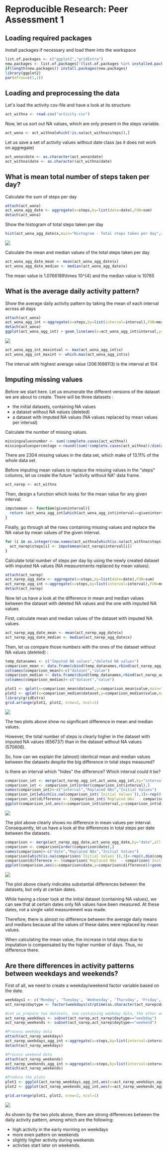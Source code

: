 # Reproducible Research: Peer Assessment 1

## Loading required packages
Install packages if necessary and load them into the workspace

```r
list.of.packages <- c("ggplot2","gridExtra")
new.packages <- list.of.packages[!(list.of.packages %in% installed.packages()[,"Package"])]
if(length(new.packages)) install.packages(new.packages)
library(ggplot2)
par(mfrow=c(1,1))
```


## Loading and preprocessing the data
Let's load the activity csv-file and have a look at its structure:


```r
act_withna <- read.csv("activity.csv")
```

Now, let us sort out NA values, which are only present in the steps variable.


```r
act_wona <- act_withna[which(!is.na(act_withna$steps)),]
```

Let us save a set of activity values without date class (as it does not work on aggregate)

```r
act_wona$date <- as.character(act_wona$date)
act_withna$date <- as.character(act_withna$date)
```


## What is mean total number of steps taken per day?

Calculate the sum of steps per day


```r
attach(act_wona)
act_wona_agg_date <- aggregate(x=steps,by=list(date=date),FUN=sum)
detach(act_wona)
```

Show the histogram of total steps taken per day


```r
hist(act_wona_agg_date$x,main="Histogram - Total steps taken per day",xlab= "Steps taken per day", ylab="Frequency")
```

![](PA1_template_files/figure-html/unnamed-chunk-6-1.png)<!-- -->

Calculate the mean and median values of the total steps taken per day


```r
act_wona_agg_date_mean <- mean(act_wona_agg_date$x)
act_wona_agg_date_median <- median(act_wona_agg_date$x)
```

The mean value is 1.0766189\times 10^{4} and the median value is 10765

## What is the average daily activity pattern?

Show the average daily activity pattern by taking the mean of each interval across all days


```r
attach(act_wona)
act_wona_agg_int <-aggregate(x=steps,by=list(interval=interval),FUN=mean)
detach(act_wona)
ggplot(act_wona_agg_int) + geom_line(aes(x=act_wona_agg_int$interval,y=act_wona_agg_int$x)) + scale_x_continuous(limits=c(0,2355),breaks=c(0,0600,1200,1800,2355),labels=c("12 am","6 am","12 pm","6 pm","11.55 pm")) + labs(x="Average steps per interval",y="Intervals")
```

![](PA1_template_files/figure-html/unnamed-chunk-8-1.png)<!-- -->

```r
act_wona_agg_int_maxintval <- max(act_wona_agg_int$x)
act_wona_agg_int_maxint <- which.max(act_wona_agg_int$x)
```

The interval with highest average value (206.1698113) is the interval at 104

## Imputing missing values

Before we start here. Let us enumerate the different versions of the dataset we are about to create. There will be three datasets :
- the initial datasets, containing NA values
- a dataset without NA values (deleted)
- a dataset with imputed NA values (NA values replaced by mean values per interval)

Calculate the number of missing values.


```r
missingvaluesnumber <- sum(!complete.cases(act_withna))
missingvaluespercentage <-round((sum(!complete.cases(act_withna))/dim(act_withna)[1])*100,2)
```

There are 2304 missing values in the data set, which make of 13.11% of the whole data set.

Before imputing mean values to replace the missing values in the "steps" columns, let us create the future "activity without NA" data frame.


```r
act_narep <- act_withna
```

Then, design a function which looks for the mean value for any given interval.


```r
imputemean <- function(giveninterval){
  return (act_wona_agg_int[which(act_wona_agg_int$interval==giveninterval),]$x)
}
```

Finally, go through all the rows containing missing values and replace the NA value by mean values of the given interval. 


```r
for (i in as.integer(row.names(act_withna[which(is.na(act_withna$steps)==TRUE),]))) {
  act_narep$steps[i] <- imputemean(act_narep$interval[i])
}
```

Calculate total number of steps per day by using the newly created dataset with imputed NA values (NA measurements replaced by mean values).


```r
attach(act_narep)
act_narep_agg_date <- aggregate(x=steps,by=list(date=date),FUN=sum)
act_narep_agg_int <-aggregate(x=steps,by=list(interval=interval),FUN=mean) #this is for further use
detach(act_narep)
```

Now let us have a look at the difference in mean and median values between the dataset with deleted NA values and the one with imputed NA values

First, calculate mean and median values of the dataset with imputed NA values.


```r
act_narep_agg_date_mean <- mean(act_narep_agg_date$x)
act_narep_agg_date_median <- median(act_narep_agg_date$x)
```

Then, let us compare those numbers with the ones of the dataset without NA values (deleted) :


```r
temp_datanames <- c("Imputed NA values","deleted NA values")
comparison_mean <- data.frame(cbind(temp_datanames,rbind(act_narep_agg_date_mean,act_wona_agg_date_mean)))
colnames(comparison_mean)<-c("dataset","value")
comparison_median <- data.frame(cbind(temp_datanames,rbind(act_narep_agg_date_median,act_wona_agg_date_median)))
colnames(comparison_median)<-c("dataset","value")

plot1 <- qplot(x=comparison_mean$dataset,y=comparison_mean$value,main="Difference between daily mean values",xlab="daily mean",ylab="dataset")+theme(panel.background = element_rect(fill = '#ccffff', colour = '#3399ff'))
plot2 <- qplot(x=comparison_median$dataset,y=comparison_median$value,main="Difference between daily median values",xlab="daily median",ylab="dataset")+theme(panel.background = element_rect(fill = '#ffffcc', colour = '#cc9900'))
library(gridExtra)
grid.arrange(plot1, plot2, nrow=2, ncol=1)
```

![](PA1_template_files/figure-html/unnamed-chunk-15-1.png)<!-- -->

The two plots above show no significant difference in mean and median values.

However, the total number of steps is clearly higher in the dataset with imputed NA values (656737) than in the dataset without NA values (570608).

So, how can we explain the (almost) identical mean and median values between the datasets despite the big difference in total steps measured?

Is there an interval which "hides" the difference? Which interval could it be?


```r
comparison_int <- merge(act_narep_agg_int,act_wona_agg_int,by="interval",all = T)
comparison_int <- comparison_int[order(comparison_int$interval),]
names(comparison_int)<-c("interval","Replaced NAs","Initial Values")
comparison_int[which(is.na(comparison_int$`Initial Values`)),3]<-rep(0,dim(comparison_int[which(is.na(comparison_int$`Initial Values`)),])[1])
comparison_int$difference <- (comparison_int$`Replaced NAs` - comparison_int$`Initial Values`)
ggplot(comparison_int,aes(x=comparison_int$interval,y=comparison_int$difference))+geom_line(stat="identity",position="stack",colour="#66ccff")+labs(x = "Intervals", y = "Difference in mean steps per interval",title="Difference between initial dataset and the one with imputed NA values")+scale_x_continuous(limits = c(0,2355),breaks=c(0,0600,1200,1800,2355),labels =c("12 am","6 am","12 pm","6 pm","11.55 pm"))
```

![](PA1_template_files/figure-html/unnamed-chunk-16-1.png)<!-- -->

The plot above clearly shows no difference in mean values per interval. Consequently, let us have a look at the differences in total steps per date between the datasets.


```r
comparison <- merge(act_narep_agg_date,act_wona_agg_date,by="date",all = T)
comparison <- comparison[order(comparison$date),]
names(comparison)<-c("date","Replaced NAs","Initial Values")
comparison[which(is.na(comparison$`Initial Values`)),3]<-rep(0,dim(comparison[which(is.na(comparison$`Initial Values`)),])[1])
comparison$difference <- (comparison$`Replaced NAs` - comparison$`Initial Values`)
ggplot(comparison,aes(x=comparison$date,y=comparison$difference))+geom_bar(stat="identity",position="stack",fill="#66ccff")+labs(x = "Dates", y = "Difference in total steps",title="Difference between initial dataset and the one with imputed NA values")+theme(axis.text.x=element_blank())
```

![](PA1_template_files/figure-html/unnamed-chunk-17-1.png)<!-- -->

The plot above clearly indicates substantial differences between the datasets, but only at certain dates.

While having a closer look at the initial dataset (containing NA values), we can see that at certain dates only NA values have been measured. At these dates, not a single valid measurement was made.

Therefore, there is almost no difference between the average daily means and medians because all the values of these dates were replaced by mean values.

When calculating the mean value, the increase in total steps due to imputation is compensated by the higher number of days. Thus, no difference there.

## Are there differences in activity patterns between weekdays and weekends?

First of all, we need to create a weekday/weekend factor variable based on the date. 


```r
weekdays1 <- c('Monday', 'Tuesday', 'Wednesday', 'Thursday', 'Friday','Lundi', 'Mardi', 'Mercredi', 'Jeudi', 'Vendredi','lundi', 'mardi', 'mercredi', 'jeudi', 'vendredi')
act_narep$daytype <- factor(weekdays(strptime(as.character(act_narep$date),"%Y-%m-%d")) %in% weekdays1,levels=c(FALSE, TRUE), labels=c('weekend', 'weekday'))

#Let us prepare two datasets, one containing weekday data, the other weekend data 
act_narep_weekdays <- subset(act_narep,act_narep$daytype=="weekday")
act_narep_weekends <- subset(act_narep,act_narep$daytype=="weekend")

#Process weekday data
attach(act_narep_weekdays)
act_narep_weekdays_agg_int <-aggregate(x=steps,by=list(interval=interval),FUN=mean) #this is for further use
detach(act_narep_weekdays)

#Process weekend data
attach(act_narep_weekends)
act_narep_weekends_agg_int <-aggregate(x=steps,by=list(interval=interval),FUN=mean) #this is for further use
detach(act_narep_weekends)

#Produce the plots
plot1 <- ggplot(act_narep_weekdays_agg_int,aes(x=act_narep_weekdays_agg_int$interval,y=act_narep_weekdays_agg_int$x))+geom_line(stat="identity",position="stack",colour="#66ccff")+labs(x = "Intervals", y = "Mean steps per interval",title="Mean steps per interval on weekdays")+scale_x_continuous(limits = c(0,2355),breaks=c(0,0600,1200,1800,2355),labels =c("12 am","6 am","12 pm","6 pm","11.55 pm"))+ylim(c(min(act_narep_weekdays_agg_int$x),max(act_narep_weekdays_agg_int$x)))+geom_hline(yintercept = mean(act_narep_weekdays_agg_int$x),colour="blue")
plot2 <- ggplot(act_narep_weekends_agg_int,aes(x=act_narep_weekends_agg_int$interval,y=act_narep_weekends_agg_int$x))+geom_line(stat="identity",position="stack",colour="#66ccff")+labs(x = "Intervals", y = "Mean steps per interval",title="Mean steps per interval on weekends")+scale_x_continuous(limits = c(0,2355),breaks=c(0,0600,1200,1800,2355),labels =c("12 am","6 am","12 pm","6 pm","11.55 pm"))+ylim(c(min(act_narep_weekdays_agg_int$x),max(act_narep_weekdays_agg_int$x)))+geom_hline(yintercept = mean(act_narep_weekends_agg_int$x),colour="blue")

grid.arrange(plot1, plot2, nrow=2, ncol=1)
```

![](PA1_template_files/figure-html/unnamed-chunk-18-1.png)<!-- -->

As shown by the two plots above, there are strong differences between the daily activity pattern, among which are the following:
- high activity in the early morning on weekdays
- more even pattern on weekends
- slightly higher activity during weekends
- activties start later on weekends.
